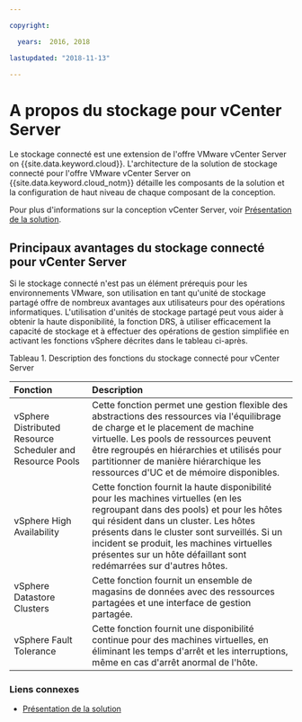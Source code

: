 ```yaml
---

copyright:

  years:  2016, 2018

lastupdated: "2018-11-13"

---
```


# A propos du stockage pour vCenter Server

Le stockage connecté est une extension de l'offre VMware vCenter Server on {{site.data.keyword.cloud}}. L'architecture de la solution de stockage connecté pour l'offre VMware vCenter Server on {{site.data.keyword.cloud_notm}} détaille les composants de la solution et la configuration de haut niveau de chaque composant de la conception.

Pour plus d'informations sur la conception vCenter Server, voir [Présentation de la solution](../solution/solution_overview.html).

## Principaux avantages du stockage connecté pour vCenter Server

Si le stockage connecté n'est pas un élément prérequis pour les environnements VMware, son utilisation en tant qu'unité de stockage partagé offre de nombreux avantages aux utilisateurs pour des opérations informatiques. L'utilisation d'unités de stockage partagé peut vous aider à obtenir la haute disponibilité, la fonction DRS, à utiliser efficacement la capacité de stockage et à effectuer des opérations de gestion simplifiée en activant les fonctions vSphere décrites dans le tableau ci-après.

Tableau 1. Description des fonctions du stockage connecté pour vCenter Server

| Fonction | Description |
|:------- |:----------- |
| vSphere Distributed Resource Scheduler and Resource Pools | Cette fonction permet une gestion flexible des abstractions des ressources via l'équilibrage de charge et le placement de machine virtuelle. Les pools de ressources peuvent être regroupés en hiérarchies et utilisés pour partitionner de manière hiérarchique les ressources d'UC et de mémoire disponibles. |
| vSphere High Availability | Cette fonction fournit la haute disponibilité pour les machines virtuelles (en les regroupant dans des pools) et pour les hôtes qui résident dans un cluster. Les hôtes présents dans le cluster sont surveillés. Si un incident se produit, les machines virtuelles présentes sur un hôte défaillant sont redémarrées sur d'autres hôtes. |
| vSphere Datastore Clusters | Cette fonction fournit un ensemble de magasins de données avec des ressources partagées et une interface de gestion partagée. |
| vSphere Fault Tolerance | Cette fonction fournit une disponibilité continue pour des machines virtuelles, en éliminant les temps d'arrêt et les interruptions, même en cas d'arrêt anormal de l'hôte. |

### Liens connexes

* [Présentation de la solution](../solution/solution_overview.html)

